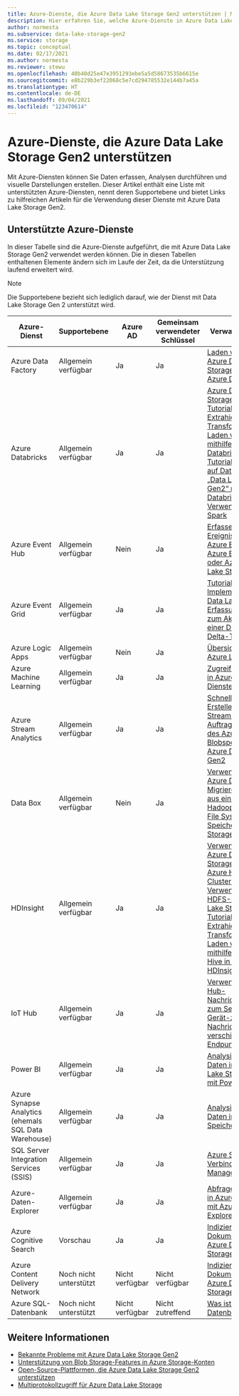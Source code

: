 ```yaml
---
title: Azure-Dienste, die Azure Data Lake Storage Gen2 unterstützen | Microsoft-Dokumentation
description: Hier erfahren Sie, welche Azure-Dienste in Azure Data Lake Storage Gen2 integriert werden.
author: normesta
ms.subservice: data-lake-storage-gen2
ms.service: storage
ms.topic: conceptual
ms.date: 02/17/2021
ms.author: normesta
ms.reviewer: stewu
ms.openlocfilehash: 40b40d25e47e3951293ebe5a5d58673535b6615e
ms.sourcegitcommit: e8b229b3ef22068c5e7cd294785532e144b7a45a
ms.translationtype: HT
ms.contentlocale: de-DE
ms.lasthandoff: 09/04/2021
ms.locfileid: "123470614"
---
```

# <a name="azure-services-that-support-azure-data-lake-storage-gen2"></a>Azure-Dienste, die Azure Data Lake Storage Gen2 unterstützen

Mit Azure-Diensten können Sie Daten erfassen, Analysen durchführen und visuelle Darstellungen erstellen. Dieser Artikel enthält eine Liste mit unterstützten Azure-Diensten, nennt deren Supportebene und bietet Links zu hilfreichen Artikeln für die Verwendung dieser Dienste mit Azure Data Lake Storage Gen2.

## <a name="supported-azure-services"></a>Unterstützte Azure-Dienste

In dieser Tabelle sind die Azure-Dienste aufgeführt, die mit Azure Data Lake Storage Gen2 verwendet werden können. Die in diesen Tabellen enthaltenen Elemente ändern sich im Laufe der Zeit, da die Unterstützung laufend erweitert wird.

> [!NOTE]
> Die Supportebene bezieht sich lediglich darauf, wie der Dienst mit Data Lake Storage Gen 2 unterstützt wird.

|Azure-Dienst |Supportebene |Azure AD |Gemeinsam verwendeter Schlüssel| Verwandte Artikel |
|---------------|-------------------|---|---|---|
|Azure Data Factory|Allgemein verfügbar|Ja|Ja|[Laden von Daten in Azure Data Lake Storage Gen2 mit Azure Data Factory](../../data-factory/load-azure-data-lake-storage-gen2.md?toc=%2fazure%2fstorage%2fblobs%2ftoc.json)|
|Azure Databricks|Allgemein verfügbar|Ja|Ja|[Azure Data Lake Storage Gen2](/azure/databricks/data/data-sources/azure/azure-datalake-gen2) <br> [Tutorial: Extrahieren, Transformieren und Laden von Daten mithilfe von Azure Databricks](/azure/databricks/scenarios/databricks-extract-load-sql-data-warehouse) <br>[Tutorial: Zugreifen auf Daten vom Typ „Data Lake Storage Gen2“ mit Azure Databricks unter Verwendung von Spark](data-lake-storage-use-databricks-spark.md)|
|Azure Event Hub|Allgemein verfügbar|Nein|Ja|[Erfassen von Ereignissen über Azure Event Hubs in Azure Blob Storage oder Azure Data Lake Storage](../../event-hubs/event-hubs-capture-overview.md)|
|Azure Event Grid|Allgemein verfügbar|Ja|Ja|[Tutorial: Implementieren des Data Lake-Erfassungsmusters zum Aktualisieren einer Databricks Delta-Tabelle](data-lake-storage-events.md)|
|Azure Logic Apps|Allgemein verfügbar|Nein|Ja|[Übersicht: Was ist Azure Logic Apps?](../../logic-apps/logic-apps-overview.md)|
|Azure Machine Learning|Allgemein verfügbar|Ja|Ja|[Zugreifen auf Daten in Azure Storage-Diensten](../../machine-learning/how-to-access-data.md)|
|Azure Stream Analytics|Allgemein verfügbar|Ja|Ja|[Schnellstart: Erstellen eines Stream Analytics-Auftrags mithilfe des Azure-Portals](../../stream-analytics/stream-analytics-quick-create-portal.md) <br> [Blobspeicher und Azure Data Lake Gen2](../../stream-analytics/stream-analytics-define-outputs.md)|
|Data Box|Allgemein verfügbar|Nein|Ja|[Verwenden von Azure Data Box zum Migrieren von Daten aus einem lokalen Hadoop Distributed File System-Speicher zu Azure Storage](data-lake-storage-migrate-on-premises-hdfs-cluster.md)|
|HDInsight |Allgemein verfügbar|Ja|Ja|[Verwenden von Azure Data Lake Storage Gen2 mit Azure HDInsight-Clustern](../../hdinsight/hdinsight-hadoop-use-data-lake-storage-gen2.md)<br>[Verwenden der HDFS-CLI mit Data Lake Storage Gen2](data-lake-storage-use-hdfs-data-lake-storage.md) <br>[Tutorial: Extrahieren, Transformieren und Laden von Daten mithilfe von Apache Hive in Azure HDInsight](data-lake-storage-tutorial-extract-transform-load-hive.md)|
|IoT Hub |Allgemein verfügbar|Ja|Ja|[Verwenden des IoT Hub-Nachrichtenroutings zum Senden von Gerät-zu-Cloud-Nachrichten an verschiedene Endpunkte](../../iot-hub/iot-hub-devguide-messages-d2c.md)|
|Power BI|Allgemein verfügbar|Ja|Ja|[Analysieren von Daten in Azure Data Lake Storage Gen2 mit Power BI](/power-query/connectors/datalakestorage)|
|Azure Synapse Analytics (ehemals SQL Data Warehouse)|Allgemein verfügbar|Ja|Ja|[Analysieren von Daten in einem Speicherkonto](../../synapse-analytics/get-started-analyze-storage.md)|
|SQL Server Integration Services (SSIS)|Allgemein verfügbar|Ja|Ja|[Azure Storage-Verbindungs-Manager](/sql/integration-services/connection-manager/azure-storage-connection-manager)|
|Azure-Daten-Explorer|Allgemein verfügbar|Ja|Ja|[Abfragen von Daten in Azure Data Lake mit Azure Data Explorer](/azure/data-explorer/data-lake-query-data)|
|Azure Cognitive Search|Vorschau|Ja|Ja|[Indizieren von Dokumenten in Azure Data Lake Storage Gen2](../../search/search-howto-index-azure-data-lake-storage.md)|
|Azure Content Delivery Network|Noch nicht unterstützt|Nicht verfügbar|Nicht verfügbar|[Indizieren von Dokumenten in Azure Data Lake Storage Gen2](../../cdn/cdn-overview.md)|
|Azure SQL-Datenbank|Noch nicht unterstützt|Nicht verfügbar|Nicht zutreffend|[Was ist Azure SQL-Datenbank?](../../azure-sql/database/sql-database-paas-overview.md)|

## <a name="see-also"></a>Weitere Informationen

- [Bekannte Probleme mit Azure Data Lake Storage Gen2](data-lake-storage-known-issues.md)
- [Unterstützung von Blob Storage-Features in Azure Storage-Konten](storage-feature-support-in-storage-accounts.md)
- [Open-Source-Plattformen, die Azure Data Lake Storage Gen2 unterstützen](data-lake-storage-supported-open-source-platforms.md)
- [Multiprotokollzugriff für Azure Data Lake Storage](data-lake-storage-multi-protocol-access.md)